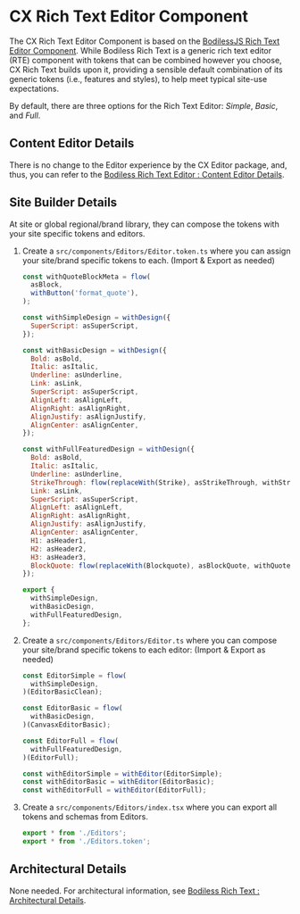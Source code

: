 # CX Rich Text Editor Component

The CX Rich Text Editor Component is based on the [BodilessJS Rich Text Editor
Component](/Components/Editors/RichText). While Bodiless Rich Text is a generic rich text editor
(RTE) component with tokens that can be combined however you choose, CX Rich Text builds upon it,
providing a sensible default combination of its generic tokens (i.e., features and styles), to help
meet typical site-use expectations.

By default, there are three options for the Rich Text Editor: _Simple_, _Basic_, and _Full_.

## Content Editor Details

There is no change to the Editor experience by the CX Editor package, and, thus, you can refer to
the [Bodiless Rich Text Editor : Content Editor Details](../RichText#content-editor-details).

## Site Builder Details

At site or global regional/brand library, they can compose the tokens with your site specific tokens
and editors.

01. Create a `src/components/Editors/Editor.token.ts`  where you can assign your site/brand specific
    tokens to each.  (Import & Export as needed)
    ```js
    const withQuoteBlockMeta = flow(
      asBlock,
      withButton('format_quote'),
    );

    const withSimpleDesign = withDesign({
      SuperScript: asSuperScript,
    });

    const withBasicDesign = withDesign({
      Bold: asBold,
      Italic: asItalic,
      Underline: asUnderline,
      Link: asLink,
      SuperScript: asSuperScript,
      AlignLeft: asAlignLeft,
      AlignRight: asAlignRight,
      AlignJustify: asAlignJustify,
      AlignCenter: asAlignCenter,
    });

    const withFullFeaturedDesign = withDesign({
      Bold: asBold,
      Italic: asItalic,
      Underline: asUnderline,
      StrikeThrough: flow(replaceWith(Strike), asStrikeThrough, withStrikeThroughMeta),
      Link: asLink,
      SuperScript: asSuperScript,
      AlignLeft: asAlignLeft,
      AlignRight: asAlignRight,
      AlignJustify: asAlignJustify,
      AlignCenter: asAlignCenter,
      H1: asHeader1,
      H2: asHeader2,
      H3: asHeader3,
      BlockQuote: flow(replaceWith(Blockquote), asBlockQuote, withQuoteBlockMeta),
    });

    export {
      withSimpleDesign,
      withBasicDesign,
      withFullFeaturedDesign,
    };
    ```
01. Create a `src/components/Editors/Editor.ts`  where you can compose your site/brand specific
    tokens to each editor:  (Import & Export as needed)
    ```js
    const EditorSimple = flow(
      withSimpleDesign,
    )(EditorBasicClean);

    const EditorBasic = flow(
      withBasicDesign,
    )(CanvasxEditorBasic);

    const EditorFull = flow(
      withFullFeaturedDesign,
    )(EditorFull);

    const withEditorSimple = withEditor(EditorSimple);
    const withEditorBasic = withEditor(EditorBasic);
    const withEditorFull = withEditor(EditorFull);
    ```
01. Create a `src/components/Editors/index.tsx`  where you can export all tokens and schemas from
    Editors.
    ```js
    export * from './Editors';
    export * from './Editors.token';
    ```

## Architectural Details

None needed. For architectural information, see [Bodiless Rich Text : Architectural
Details](../RichText#architectural-details).

